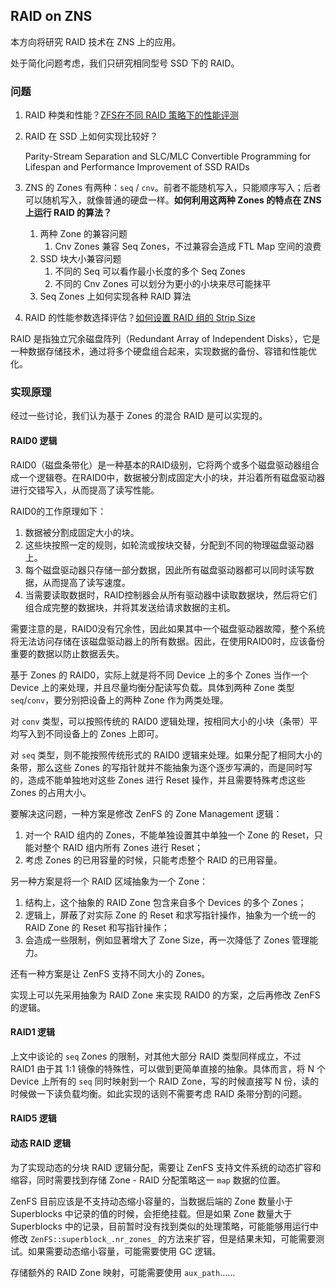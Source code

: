 ## RAID on ZNS

本方向将研究 RAID 技术在 ZNS 上的应用。

处于简化问题考虑，我们只研究相同型号 SSD 下的 RAID。

### 问题

1. RAID 种类和性能？[ZFS在不同 RAID 策略下的性能评测](https://www.liujason.com/article/679.html)

2. RAID 在 SSD 上如何实现比较好？

   Parity-Stream Separation and SLC/MLC Convertible Programming for Lifespan and Performance Improvement of SSD RAIDs

3. ZNS 的 Zones 有两种：`seq` / `cnv`。前者不能随机写入，只能顺序写入；后者可以随机写入，就像普通的硬盘一样。**如何利用这两种 Zones 的特点在 ZNS 上运行 RAID 的算法？**

   1. 两种 Zone 的兼容问题
      1. Cnv Zones 兼容 Seq Zones，不过兼容会造成 FTL Map 空间的浪费
   2. SSD 块大小兼容问题
      1. 不同的 Seq 可以看作最小长度的多个 Seq Zones
      2. 不同的 Cnv Zones 可以划分为更小的小块来尽可能抹平
   3. Seq Zones 上如何实现各种 RAID 算法

4. RAID 的性能参数选择评估？[如何设置 RAID 组的 Strip Size](https://blog.csdn.net/TV8MbnO2Y2RfU/article/details/78103790)

RAID 是指独立冗余磁盘阵列（Redundant Array of Independent Disks），它是一种数据存储技术，通过将多个硬盘组合起来，实现数据的备份、容错和性能优化。

### 实现原理

经过一些讨论，我们认为基于 Zones 的混合 RAID 是可以实现的。

#### RAID0 逻辑

RAID0（磁盘条带化）是一种基本的RAID级别，它将两个或多个磁盘驱动器组合成一个逻辑卷。在RAID0中，数据被分割成固定大小的块，并沿着所有磁盘驱动器进行交错写入，从而提高了读写性能。

RAID0的工作原理如下：

1. 数据被分割成固定大小的块。
2. 这些块按照一定的规则，如轮流或按块交替，分配到不同的物理磁盘驱动器上。
3. 每个磁盘驱动器只存储一部分数据，因此所有磁盘驱动器都可以同时读写数据，从而提高了读写速度。
4. 当需要读取数据时，RAID控制器会从所有驱动器中读取数据块，然后将它们组合成完整的数据块，并将其发送给请求数据的主机。

需要注意的是，RAID0没有冗余性，因此如果其中一个磁盘驱动器故障，整个系统将无法访问存储在该磁盘驱动器上的所有数据。因此，在使用RAID0时，应该备份重要的数据以防止数据丢失。

基于 Zones 的 RAID0，实际上就是将不同 Device 上的多个 Zones 当作一个 Device 上的来处理，并且尽量均衡分配读写负载。具体到两种 Zone 类型 `seq`/`conv`，要分别把设备上的两种 Zone 作为两类处理。

对 `conv` 类型，可以按照传统的 RAID0 逻辑处理，按相同大小的小块（条带）平均写入到不同设备上的 Zones 上即可。

对 `seq` 类型，则不能按照传统形式的 RAID0 逻辑来处理。如果分配了相同大小的条带，那么这些 Zones 的写指针就并不能抽象为逐个逐步写满的，而是同时写的，造成不能单独地对这些 Zones 进行 Reset 操作，并且需要特殊考虑这些 Zones 的占用大小。

要解决这问题，一种方案是修改 ZenFS 的 Zone Management 逻辑：

1. 对一个 RAID 组内的 Zones，不能单独设置其中单独一个 Zone 的 Reset，只能对整个 RAID 组内所有 Zones 进行 Reset；
2. 考虑 Zones 的已用容量的时候，只能考虑整个 RAID 的已用容量。

另一种方案是将一个 RAID 区域抽象为一个 Zone：

1. 结构上，这个抽象的 RAID Zone 包含来自多个 Devices 的多个 Zones；
2. 逻辑上，屏蔽了对实际 Zone 的 Reset 和求写指针操作，抽象为一个统一的 RAID Zone 的 Reset 和写指针操作；
3. 会造成一些限制，例如显著增大了 Zone Size，再一次降低了 Zones 管理能力。

还有一种方案是让 ZenFS 支持不同大小的 Zones。

实现上可以先采用抽象为 RAID Zone 来实现 RAID0 的方案，之后再修改 ZenFS 的逻辑。

#### RAID1 逻辑

上文中谈论的 `seq` Zones 的限制，对其他大部分 RAID 类型同样成立，不过 RAID1 由于其 1:1 镜像的特殊性，可以做到更简单直接的抽象。具体而言，将 N 个 Device 上所有的 `seq` 同时映射到一个 RAID Zone，写的时候直接写 N 份，读的时候做一下读负载均衡。如此实现的话则不需要考虑 RAID 条带分割的问题。

#### RAID5 逻辑

#### 动态 RAID 逻辑

为了实现动态的分块 RAID 逻辑分配，需要让 ZenFS 支持文件系统的动态扩容和缩容，同时需要找到存储 Zone - RAID 分配策略这一 `map` 数据的位置。

ZenFS 目前应该是不支持动态缩小容量的，当数据后端的 Zone 数量小于 Superblocks 中记录的值的时候，会拒绝挂载。但是如果 Zone 数量大于 Superblocks 中的记录，目前暂时没有找到类似的处理策略，可能能够用运行中修改 `ZenFS::superblock_.nr_zones_` 的方法来扩容，但是结果未知，可能需要测试。如果需要动态缩小容量，可能需要使用 GC 逻辑。

存储额外的 RAID Zone 映射，可能需要使用 `aux_path`……
